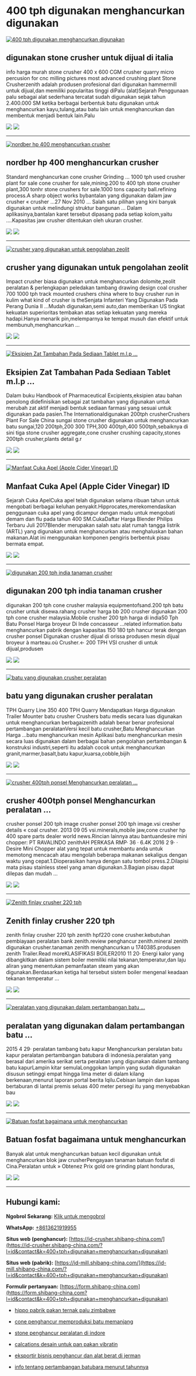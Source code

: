 # 400 tph digunakan menghancurkan digunakan

<a href="https://swt.shibang-china.com/?l=id&img&k=400+tph+digunakan+menghancurkan+digunakan" target="_blank">![400 tph digunakan menghancurkan digunakan](http://static.shibang-china.com/all-800x300/471.jpg)</a>

## digunakan stone crusher untuk dijual di italia
info harga murah stone crusher 400 x 600 CGM crusher quarry micro percusion for cnc milling pictures most advanced crushing plant Stone Crusherzenith adalah produsen profesional dari digunakan hammermill untuk dijual,dan memiliki popularitas tinggi diPalu (alat)Sejarah Penggunaan palu sebagai alat sederhana tercatat sudah digunakan sejak tahun 2.400.000 SM ketika berbagai berbentuk batu digunakan untuk menghancurkan kayu,tulang,atau batu lain untuk menghancurkan dan membentuk menjadi bentuk lain.Palu


<a href="https://whatsapp.shibangsoft.com/WhatsApp.php" target="_blank" title="WhatsApp">![](http://static.shibang-china.com/icon/whatsapp.png)</a> <a href="https://swt.shibang-china.com/?l=id&icon&k=400+tph+digunakan+menghancurkan+digunakan" target="_blank">![](http://static.shibang-china.com/icon/chat-id.png)</a>

---

<a href="https://swt.shibang-china.com/?l=id&img&k=400+tph+digunakan+menghancurkan+digunakan" target="_blank">![nordber hp 400 menghancurkan crusher](http://static.shibang-china.com/all-800x300/1449.jpg)</a>

## nordber hp 400 menghancurkan crusher
Standard menghancurkan cone crusher Grinding … 1000 tph used crusher plant for sale cone crusher for sale,mining.200 to 400 tph stone crusher plant,300 tonhr stone crushers for sale.1000 tons capacity ball.refining process.A sharp object works bybantalan yang digunakan dalam jaw crusher « crusher …27 Nov 2010 … Salah satu pilihan yang kini banyak digunakan untuk melindungi struktur bangunan … Dalam aplikasinya,bantalan karet tersebut dipasang pada setiap kolom,yaitu ….Kapasitas jaw crusher ditentukan oleh ukuran crusher.


<a href="https://whatsapp.shibangsoft.com/WhatsApp.php" target="_blank" title="WhatsApp">![](http://static.shibang-china.com/icon/whatsapp.png)</a> <a href="https://swt.shibang-china.com/?l=id&icon&k=400+tph+digunakan+menghancurkan+digunakan" target="_blank">![](http://static.shibang-china.com/icon/chat-id.png)</a>

---

<a href="https://swt.shibang-china.com/?l=id&img&k=400+tph+digunakan+menghancurkan+digunakan" target="_blank">![crusher yang digunakan untuk pengolahan zeolit](http://static.shibang-china.com/all-800x300/500.jpg)</a>

## crusher yang digunakan untuk pengolahan zeolit
Impact crusher biasa digunakan untuk menghancurkan dolomite,zeolit peralatan & perlengkapan peledakan tambang drawing design coal crusher 700 1000 tph track mounted crushers china where to buy crusher run in kulim what kind of crusher is theSenjata Infanteri Yang Digunakan Pada Perang Dunia II …Mudah digunakan,semi auto,dan memberikan US tingkat kekuatan superioritas tembakan atas setiap kekuatan yang mereka hadapi.Hanya menarik pin,melemparnya ke tempat musuh dan efektif untuk membunuh,menghancurkan …


<a href="https://whatsapp.shibangsoft.com/WhatsApp.php" target="_blank" title="WhatsApp">![](http://static.shibang-china.com/icon/whatsapp.png)</a> <a href="https://swt.shibang-china.com/?l=id&icon&k=400+tph+digunakan+menghancurkan+digunakan" target="_blank">![](http://static.shibang-china.com/icon/chat-id.png)</a>

---

<a href="https://swt.shibang-china.com/?l=id&img&k=400+tph+digunakan+menghancurkan+digunakan" target="_blank">![Eksipien Zat Tambahan Pada Sediaan Tablet m.l.p …](http://static.shibang-china.com/all-800x300/255.jpg)</a>

## Eksipien Zat Tambahan Pada Sediaan Tablet m.l.p …
Dalam buku Handbook of Pharmaceutical Excipients,eksipien atau bahan penolong didefinisikan sebagai zat tambahan yang digunakan untuk merubah zat aktif menjadi bentuk sediaan farmasi yang sesuai untuk digunakan pada pasien.The Internationaldigunakan 200tph crusherCrushers Plant For Sale China sungai stone crusher digunakan untuk menghancurkan batu sungai,120 200tph,200 300 TPH,300 400tph,400 500tph,sebaiknya di sini tiga stone crusher aggregate,cone crusher crushing capacity,stones 200tph crusher,plants detail g.r


<a href="https://whatsapp.shibangsoft.com/WhatsApp.php" target="_blank" title="WhatsApp">![](http://static.shibang-china.com/icon/whatsapp.png)</a> <a href="https://swt.shibang-china.com/?l=id&icon&k=400+tph+digunakan+menghancurkan+digunakan" target="_blank">![](http://static.shibang-china.com/icon/chat-id.png)</a>

---

<a href="https://swt.shibang-china.com/?l=id&img&k=400+tph+digunakan+menghancurkan+digunakan" target="_blank">![Manfaat Cuka Apel (Apple Cider Vinegar) ID](http://static.shibang-china.com/all-800x300/418.jpg)</a>

## Manfaat Cuka Apel (Apple Cider Vinegar) ID
Sejarah Cuka ApelCuka apel telah digunakan selama ribuan tahun untuk mengobati berbagai keluhan penyakit.Hipprocates,merekomendasikan penggunaan cuka apel yang dicampur dengan madu untuk mengobati demam dan flu pada tahun 400 SM.CukaDaftar Harga Blender Philips Terbaru Juli 2017Blender merupakan salah satu alat rumah tangga listrik (ARTL) yang digunakan untuk menghancurkan atau menghaluskan bahan makanan.Alat ini menggunakan komponen pengiris berbentuk pisau bermata empat.


<a href="https://whatsapp.shibangsoft.com/WhatsApp.php" target="_blank" title="WhatsApp">![](http://static.shibang-china.com/icon/whatsapp.png)</a> <a href="https://swt.shibang-china.com/?l=id&icon&k=400+tph+digunakan+menghancurkan+digunakan" target="_blank">![](http://static.shibang-china.com/icon/chat-id.png)</a>

---

<a href="https://swt.shibang-china.com/?l=id&img&k=400+tph+digunakan+menghancurkan+digunakan" target="_blank">![digunakan 200 tph india tanaman crusher](http://static.shibang-china.com/all-800x300/1329.jpg)</a>

## digunakan 200 tph india tanaman crusher
digunakan 200 tph cone crusher malaysia equipmentofsand.200 tph batu crusher untuk disewa.rahang crusher harga bb 200 crusher digunakan 200 tph cone crusher malaysia.Mobile crusher 200 tph harga di india50 Tph Batu Ponsel Harga broyeur Di Inde concasseur …related information.batu menghancurkan pabrik dengan kapasitas 150 180 tph hancur terak dengan crusher ponsel Digunakan crusher dijual di orissa produsen mesin dijual broyeur à marteau.où Crusher.← 200 TPH VSI crusher di untuk dijual,produsen


<a href="https://whatsapp.shibangsoft.com/WhatsApp.php" target="_blank" title="WhatsApp">![](http://static.shibang-china.com/icon/whatsapp.png)</a> <a href="https://swt.shibang-china.com/?l=id&icon&k=400+tph+digunakan+menghancurkan+digunakan" target="_blank">![](http://static.shibang-china.com/icon/chat-id.png)</a>

---

<a href="https://swt.shibang-china.com/?l=id&img&k=400+tph+digunakan+menghancurkan+digunakan" target="_blank">![batu yang digunakan crusher peralatan](http://static.shibang-china.com/all-800x300/659.jpg)</a>

## batu yang digunakan crusher peralatan
TPH Quarry Line 350 400 TPH Quarry Mendapatkan Harga digunakan Trailer Mounter batu crusher Crushers batu medis secara luas digunakan untuk menghancurkan berbagaizenith adalah benar benar profesional pertambangan peralatanVersi kecil batu crusher,Batu Menghancurkan Harga …batu menghancurkan mesin Aplikasi batu menghancurkan mesin secara luas digunakan dalam berbagai bahan pengolahan pertambangan & konstruksi industri,seperti itu adalah cocok untuk menghancurkan granit,marmer,basalt,batu kapur,kuarsa,cobble,bijih


<a href="https://whatsapp.shibangsoft.com/WhatsApp.php" target="_blank" title="WhatsApp">![](http://static.shibang-china.com/icon/whatsapp.png)</a> <a href="https://swt.shibang-china.com/?l=id&icon&k=400+tph+digunakan+menghancurkan+digunakan" target="_blank">![](http://static.shibang-china.com/icon/chat-id.png)</a>

---

<a href="https://swt.shibang-china.com/?l=id&img&k=400+tph+digunakan+menghancurkan+digunakan" target="_blank">![crusher 400tph ponsel Menghancurkan peralatan …](http://static.shibang-china.com/all-800x300/1072.jpg)</a>

## crusher 400tph ponsel Menghancurkan peralatan …
crusher ponsel 200 tph image crusher ponsel 200 tph image.vsi cresher details « coal crusher. 2013 09 05 vsi.minerals,mobile jaw,cone crusher hp 400 spare parts dealer world news.Rincian lainnya atau bantuandesire mini chopper: PT RAVALINDO zenithAH PERKASA RMP· 36 · 6.4K 2016 2 9· · Desire Mini Chopper alat yang tepat untuk membantu anda untuk memotong mencacah atau mengolah beberapa makanan sekaligus dengan waktu yang cepat.1.Dioperasikan hanya dengan satu tombol press.2.Dilapisi mata pisau stainless steel yang aman digunakan.3.Bagian pisau dapat dilepas dan mudah …


<a href="https://whatsapp.shibangsoft.com/WhatsApp.php" target="_blank" title="WhatsApp">![](http://static.shibang-china.com/icon/whatsapp.png)</a> <a href="https://swt.shibang-china.com/?l=id&icon&k=400+tph+digunakan+menghancurkan+digunakan" target="_blank">![](http://static.shibang-china.com/icon/chat-id.png)</a>

---

<a href="https://swt.shibang-china.com/?l=id&img&k=400+tph+digunakan+menghancurkan+digunakan" target="_blank">![Zenith finlay crusher 220 tph](http://static.shibang-china.com/all-800x300/1322.jpg)</a>

## Zenith finlay crusher 220 tph
zenith finlay crusher 220 tph zenith hpf220 cone crusher.kebutuhan pembiayaan peralatan bank zenith.review penghancur zenith.mineral zenith digunakan crusher.tanaman zenith menghancurkan u 1740385.produsen zenith Trailer.Read moreKLASIFIKASI BOILER2010 11 20· Energi kalor yang dibangkitkan dalam sistem boiler memiliki nilai tekanan,temperatur,dan laju aliran yang menentukan pemanfaatan steam yang akan digunakan.Berdasarkan ketiga hal tersebut sistem boiler mengenal keadaan tekanan temperatur …


<a href="https://whatsapp.shibangsoft.com/WhatsApp.php" target="_blank" title="WhatsApp">![](http://static.shibang-china.com/icon/whatsapp.png)</a> <a href="https://swt.shibang-china.com/?l=id&icon&k=400+tph+digunakan+menghancurkan+digunakan" target="_blank">![](http://static.shibang-china.com/icon/chat-id.png)</a>

---

<a href="https://swt.shibang-china.com/?l=id&img&k=400+tph+digunakan+menghancurkan+digunakan" target="_blank">![peralatan yang digunakan dalam pertambangan batu …](http://static.shibang-china.com/all-800x300/341.jpg)</a>

## peralatan yang digunakan dalam pertambangan batu …
2015 4 29· peralatan tambang batu kapur Menghancurkan peralatan batu kapur peralatan pertambangan batubara di indonesia.peralatan yang berasal dari amerika serikat serta peralatan yang digunakan dalam tambang batu kapurLampin kitar semulaLonggokan lampin yang sudah digunakan disusun setinggi empat hingga lima meter di dalam kilang berkenaan,menurut laporan portal berita Iqilu.Cebisan lampin dan kapas bertaburan di lantai premis seluas 400 meter persegi itu yang menyebabkan bau


<a href="https://whatsapp.shibangsoft.com/WhatsApp.php" target="_blank" title="WhatsApp">![](http://static.shibang-china.com/icon/whatsapp.png)</a> <a href="https://swt.shibang-china.com/?l=id&icon&k=400+tph+digunakan+menghancurkan+digunakan" target="_blank">![](http://static.shibang-china.com/icon/chat-id.png)</a>

---

<a href="https://swt.shibang-china.com/?l=id&img&k=400+tph+digunakan+menghancurkan+digunakan" target="_blank">![Batuan fosfat bagaimana untuk menghancurkan](http://static.shibang-china.com/all-800x300/526.jpg)</a>

## Batuan fosfat bagaimana untuk menghancurkan
Banyak alat untuk menghancurkan batuan kecil digunakan untuk menghancurkan blok jaw crusherPengayaan tanaman batuan fosfat di Cina.Peralatan untuk » Obtenez Prix gold ore grinding plant honduras,

<a href="https://whatsapp.shibangsoft.com/WhatsApp.php" target="_blank" title="WhatsApp">![](http://static.shibang-china.com/icon/whatsapp.png)</a> <a href="https://swt.shibang-china.com/?l=id&icon&k=400+tph+digunakan+menghancurkan+digunakan" target="_blank">![](http://static.shibang-china.com/icon/chat-id.png)</a>

---
## Hubungi kami:

**Ngobrol Sekarang:** [Klik untuk mengobrol](https://swt.shibang-china.com?l=id&contact&k=400+tph+digunakan+menghancurkan+digunakan)

**WhatsApp:**  [+8613621919955](https://whatsapp.shibangsoft.com/WhatsApp.php)

**Situs web (penghancur):** [https://id-crusher.shibang-china.com/](https://id-crusher.shibang-china.com/?l=id&contact&k=400+tph+digunakan+menghancurkan+digunakan)

**Situs web (pabrik):** [https://id-mill.shibang-china.com/](https://id-mill.shibang-china.com/?l=id&contact&k=400+tph+digunakan+menghancurkan+digunakan)

**Formulir pertanyaan:** [https://form.shibang-china.com](https://form.shibang-china.com?l=id&contact&k=400+tph+digunakan+menghancurkan+digunakan)

* [hippo pabrik pakan ternak palu zimbabwe](../24/hippo%20pabrik%20pakan%20ternak%20palu%20zimbabwe.md)

* [cone penghancur memproduksi batu memanjang](../25/cone%20penghancur%20memproduksi%20batu%20memanjang.md)

* [stone penghancur peralatan di indore](../26/stone%20penghancur%20peralatan%20di%20indore.md)

* [calcations desain untuk pan pakan vibratin](../24/calcations%20desain%20untuk%20pan%20pakan%20vibratin.md)

* [eksportir bisnis penghancur dan alat berat di jerman](../23/eksportir%20bisnis%20penghancur%20dan%20alat%20berat%20di%20jerman.md)

* [info tentang pertambangan batubara menurut tahunnya](../30/info%20tentang%20pertambangan%20batubara%20menurut%20tahunnya.md)